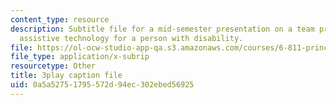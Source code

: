 ```yaml
---
content_type: resource
description: Subtitle file for a mid-semester presentation on a team project to develop
  assistive technology for a person with disability.
file: https://ol-ocw-studio-app-qa.s3.amazonaws.com/courses/6-811-principles-and-practice-of-assistive-technology-fall-2014/0a5a52751795572d94ec302ebed56925_EWjWv1YBB7A.vtt
file_type: application/x-subrip
resourcetype: Other
title: 3play caption file
uid: 0a5a5275-1795-572d-94ec-302ebed56925
---
```

